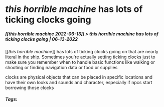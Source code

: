 # _this horrible machine_ has lots of ticking clocks going
##### [[_this horrible machine_ 2022-06-13]] > _this horrible machine_ has lots of ticking clocks going | 06-13-2022

[[_this horrible machine_]] has lots of ticking clocks going on that are nearly literal in the ship. Sometimes you're actually setting ticking clocks just to make sure you remember when to handle basic functions like walking or shooting or finding navigation data or food or supplies

clocks are physical objects that can be placed in specific locations and have their own looks and sounds and character, especially if npcs start borrowing those clocks

##### Tags: 